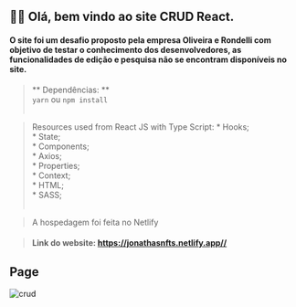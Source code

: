 ## 👋👋 Olá, bem vindo ao site CRUD React.

#### O site foi um desafio proposto pela empresa Oliveira e Rondelli com objetivo de testar o conhecimento dos desenvolvedores, as funcionalidades de edição e pesquisa não se encontram disponíveis no site.
 
   > ** Dependências: ** <br/>
    `yarn` ou `npm install`
    <br/>
    <br/>
    
> Resources used from React JS with Type Script:
    * Hooks; <br/>
    * State; <br/>
    * Components; <br/>
    * Axios; <br/>
    * Properties; <br/>
    * Context; <br/>
    * HTML; <br/>
    * SASS; <br/>
    <br/>

> A hospedagem foi feita no Netlify<br/>
  
> #### Link do website: <https://jonathasnfts.netlify.app//>

## Page
![crud](https://user-images.githubusercontent.com/58302084/153870989-e0695f4e-49b1-42bb-ae5e-2756c818fbfd.gif)
